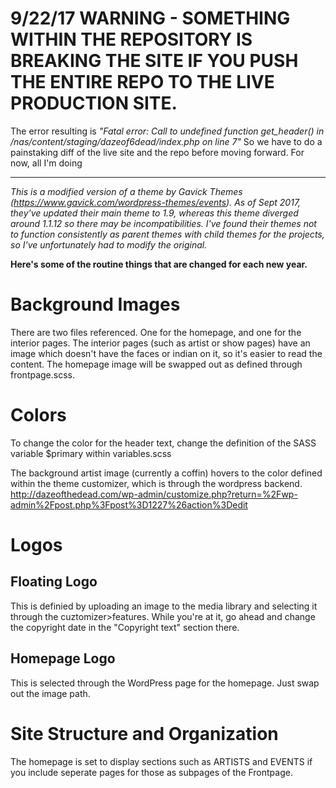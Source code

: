 # 9/22/17 WARNING - SOMETHING WITHIN THE REPOSITORY IS BREAKING THE SITE IF YOU PUSH THE ENTIRE REPO TO THE LIVE PRODUCTION SITE.

The error resulting is *"Fatal error: Call to undefined function get_header() in /nas/content/staging/dazeof6dead/index.php on line 7"* So we have to do a painstaking diff of the live site and the repo before moving forward. For now, all I'm doing 

---

*This is a modified version of a theme by Gavick Themes (https://www.gavick.com/wordpress-themes/events). As of Sept 2017, they've updated their main theme to 1.9, whereas this theme diverged around 1.1.12 so there may be incompatibilities. I've found their themes not to function consistently as parent themes with child themes for the projects, so I've unfortunately had to modify the original.*

**Here's some of the routine things that are changed for each new year.**

# Background Images

There are two files referenced. One for the homepage, and one for the interior pages. The interior pages (such as artist or show pages) have an image which doesn't have the faces or indian on it, so it's easier to read the content. The homepage image will be swapped out as defined through frontpage.scss.

# Colors

To change the color for the header text, change the definition of the SASS variable $primary within variables.scss

The background artist image (currently a coffin) hovers to the color defined within the theme customizer, which is through the wordpress backend. http://dazeofthedead.com/wp-admin/customize.php?return=%2Fwp-admin%2Fpost.php%3Fpost%3D1227%26action%3Dedit

# Logos

## Floating Logo
This is definied by uploading an image to the media library and selecting it through the cuztomizer>features. While you're at it, go ahead and change the copyright date in the "Copyright text" section there.

## Homepage Logo
This is selected through the WordPress page for the homepage. Just swap out the image path.

# Site Structure and Organization

The homepage is set to display sections such as ARTISTS and EVENTS if you include seperate pages for those as subpages of the Frontpage. 


